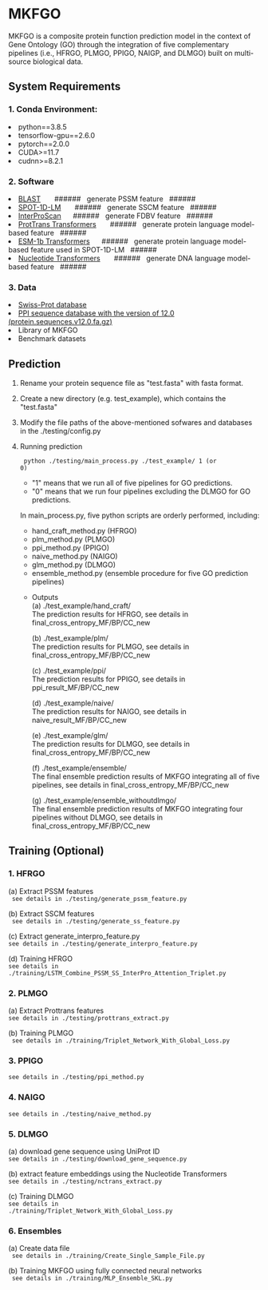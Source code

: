 # MKFGO

MKFGO is a composite protein function prediction model in the context of Gene Ontology (GO) through the integration of five complementary pipelines (i.e., HFRGO, PLMGO, PPIGO, NAIGP, and DLMGO) built on multi-source biological data. 

## System Requirements
### 1. Conda Environment: 
<li> python==3.8.5  </li>
  
<li> tensorflow-gpu==2.6.0 </li>  
  
<li> pytorch==2.0.0  </li>
   
<li> CUDA>=11.7  </li>
   
<li> cudnn>=8.2.1 </li>  


### 2. Software  
<li> <a href="https://ftp.ncbi.nlm.nih.gov/blast/executables/blast+/LATEST/">BLAST</a> &nbsp&nbsp&nbsp&nbsp&nbsp&nbsp###### &nbsp generate PSSM feature &nbsp ###### </li>
  
<li> <a href="https://github.com/jas-preet/SPOT-1D-LM">SPOT-1D-LM</a> &nbsp&nbsp&nbsp&nbsp&nbsp&nbsp######   &nbsp generate SSCM feature &nbsp ######  </li>
  
<li> <a href="https://www.ebi.ac.uk/interpro/download/">InterProScan</a>&nbsp&nbsp&nbsp&nbsp&nbsp&nbsp###### &nbsp generate FDBV feature &nbsp ######  </li>
  
<li> <a href="https://github.com/agemagician/ProtTrans">ProtTrans Transformers</a> &nbsp&nbsp&nbsp&nbsp&nbsp&nbsp###### &nbsp generate protein language model-based feature &nbsp ######  </li>

<li> <a href="https://github.com/facebookresearch/esm">ESM-1b Transformers</a>&nbsp&nbsp&nbsp&nbsp&nbsp&nbsp######  &nbsp generate protein language model-based feature used in SPOT-1D-LM &nbsp ###### </li>
  
<li> <a href="https://github.com/instadeepai/nucleotide-transformer">Nucleotide Transformers</a> &nbsp&nbsp&nbsp&nbsp&nbsp&nbsp######  &nbsp generate DNA language model-based feature &nbsp ######  </li>  

### 3. Data
<li> <a href="https://www.uniprot.org/help/downloads">Swiss-Prot database</a>  </li>
  
<li> <a href="https://string-db.org/cgi/download">PPI sequence database with the version of 12.0 (protein.sequences.v12.0.fa.gz)</a>  </li>
  
<li> Library of MKFGO  </li>
  
<li> Benchmark datasets </li>  

## Prediction
1. Rename your protein sequence file as "test.fasta" with fasta format.
2. Create a new directory (e.g. test_example), which contains the "test.fasta"  
3. Modify the file paths of the above-mentioned sofwares and databases in the ./testing/config.py
  
4. Running prediction
     
   <code> python ./testing/main_process.py ./test_example/ 1 (or 0)</code>
   <ul>
     
    <li> "1" means that we run all of five pipelines for GO predictions. </li>  
    <li>"0" means that we run four pipelines excluding the DLMGO for GO predictions. </li>
   </ul>

   In main_process.py, five python scripts are orderly performed, including:
   <ul>  
   <li> hand_craft_method.py (HFRGO) </li>
   <li> plm_method.py (PLMGO) </li>
   <li> ppi_method.py (PPIGO) </li>
   <li> naive_method.py  (NAIGO) </li>   
   <li> glm_method.py  (DLMGO) </li>
   <li> ensemble_method.py (ensemble procedure for five GO prediction pipelines) </li>
     
6. Outputs  
   (a) ./test_example/hand_craft/  
   The prediction results for HFRGO, see details in final_cross_entropy_MF/BP/CC_new
     
   (b) ./test_example/plm/  
   The prediction results for PLMGO, see details in final_cross_entropy_MF/BP/CC_new
       
   (c) ./test_example/ppi/    
   The prediction results for PPIGO, see details in ppi_result_MF/BP/CC_new
     
   (d) ./test_example/naive/  
   The prediction results for NAIGO, see details in naive_result_MF/BP/CC_new
     
   (e) ./test_example/glm/  
   The prediction results for DLMGO, see details in final_cross_entropy_MF/BP/CC_new
      
   (f) ./test_example/ensemble/  
   The final ensemble prediction results of MKFGO integrating all of five pipelines, see details in final_cross_entropy_MF/BP/CC_new
     
   (g) ./test_example/ensemble_withoutdlmgo/  
   The final ensemble prediction results of MKFGO integrating four pipelines without DLMGO, see details in final_cross_entropy_MF/BP/CC_new            

## Training (Optional)
### 1. HFRGO
   (a) Extract PSSM features  
   <code> see details in ./testing/generate_pssm_feature.py</code>  
     
   (b) Extract SSCM features  
   <code> see details in ./testing/generate_ss_feature.py </code> 
     
   (c) Extract generate_interpro_feature.py  
   <code>see details in ./testing/generate_interpro_feature.py</code>  
     
   (d) Training HFRGO  
   <code>see details in ./training/LSTM_Combine_PSSM_SS_InterPro_Attention_Triplet.py</code>  
### 2. PLMGO
   (a) Extract Prottrans features  
   <code>see details in ./testing/prottrans_extract.py</code>  
     
   (b) Training PLMGO  
   <code> see details in ./training/Triplet_Network_With_Global_Loss.py </code>
### 3. PPIGO
   <code>see details in ./testing/ppi_method.py</code>
### 4. NAIGO
   <code>see details in ./testing/naive_method.py </code>
### 5. DLMGO
   (a) download gene sequence using UniProt ID  
       <code>see details in ./testing/download_gene_sequence.py</code>  
         
   (b) extract feature embeddings using the Nucleotide Transformers  
       <code>see details in ./testing/nctrans_extract.py</code>  
         
   (c) Training DLMGO  
       <code>see details in ./training/Triplet_Network_With_Global_Loss.py</code>  
### 6. Ensembles
   (a) Create data file  
   <code> see details in ./training/Create_Single_Sample_File.py </code>  
      
   (b) Training MKFGO using fully connected neural networks  
   <code> see details in ./training/MLP_Ensemble_SKL.py  </code>
   




